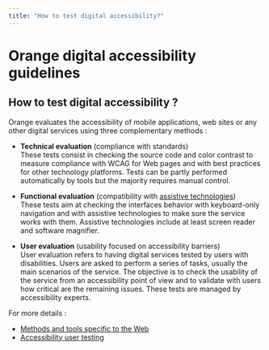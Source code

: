 ```yaml
---
title: "How to test digital accessibility?"
---
```


# Orange digital accessibility guidelines

## How to test digital accessibility&nbsp;?

Orange evaluates the accessibility of mobile applications, web sites or any other digital services using three complementary methods&nbsp;:
- **Technical evaluation** (compliance with standards)  
These tests consist in checking the source code and color contrast to measure compliance with WCAG for Web pages and with best practices for other technology platforms. Tests can be partly performed automatically by tools but the majority requires manual control.

- **Functional evaluation** (compatibility with [assistive technologies](./outils.html))  
These tests aim at checking the interfaces behavior with keyboard-only navigation and with assistive technologies to make sure the service works with them. Assistive technologies include at least screen reader and software magnifier.

- **User evaluation** (usability focused on accessibility barriers)  
User evaluation refers to having digital services tested by users with disabilities. Users are asked to perform a series of tasks, usually the main scenarios of the service. The objective is to check the usability of the service from an accessibility point of view and to validate with users how critical are the remaining issues. These tests are  managed by accessibility experts.  

For more details&nbsp;:
- [Methods and tools specific to the Web](/web_EN/methodes-outils.html)
- [Accessibility user testing](methode-tests-utilisateur.html)
